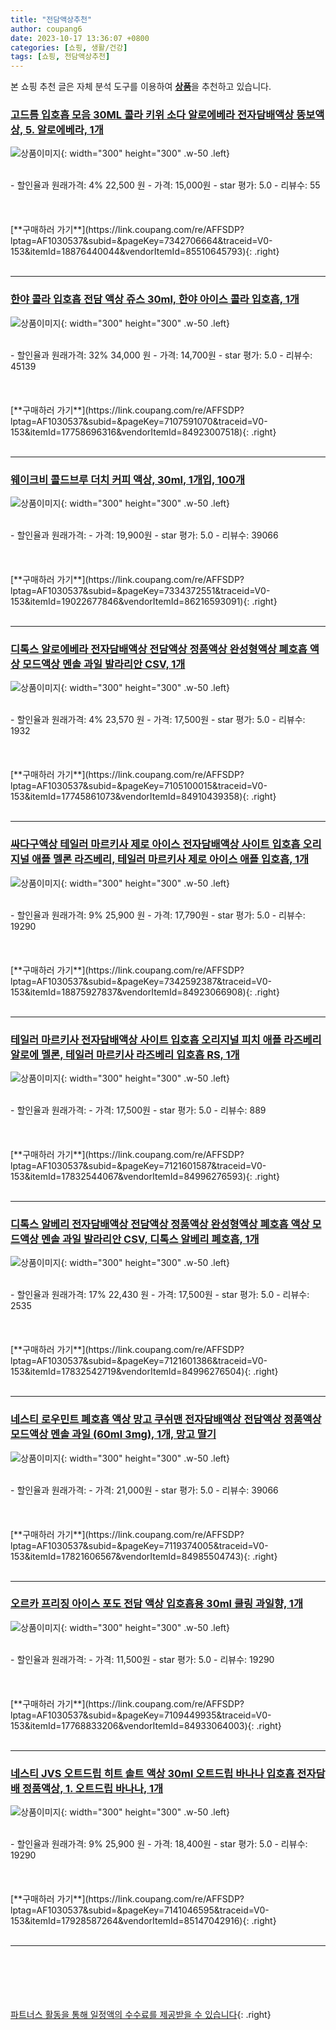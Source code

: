 ```yaml
---
title: "전담액상추천"
author: coupang6
date: 2023-10-17 13:36:07 +0800
categories: [쇼핑, 생활/건강]
tags: [쇼핑, 전담액상추천]
---
```


본 쇼핑 추천 글은 자체 분석 도구를 이용하여 [**상품**](https://link.coupang.com/a/bao1ui)을 추천하고 있습니다.

### [고드름 입호흡 모음 30ML 콜라 키위 소다 알로에베라 전자담배액상 뚱보액상, 5. 알로에베라, 1개](https://link.coupang.com/re/AFFSDP?lptag=AF1030537&subid=&pageKey=7342706664&traceid=V0-153&itemId=18876440044&vendorItemId=85510645793)

![상품이미지](https://thumbnail8.coupangcdn.com/thumbnails/remote/230x230ex/image/vendor_inventory/b7c8/42a63e66c4087108ed1ba79bf7ea010b0fcdd68973f1268a3a177f581920.jpg){: width="300" height="300" .w-50 .left}


<br>
- 할인율과 원래가격: 4%  22,500   원
- 가격: 15,000원
- star 평가: 5.0
- 리뷰수: 55
<br>
<br>
<br>
<br>
[**구매하러 가기**](https://link.coupang.com/re/AFFSDP?lptag=AF1030537&subid=&pageKey=7342706664&traceid=V0-153&itemId=18876440044&vendorItemId=85510645793){: .right}
<br>
<br>

---

### [한야 콜라 입호흡 전담 액상 쥬스 30ml, 한야 아이스 콜라 입호흡, 1개](https://link.coupang.com/re/AFFSDP?lptag=AF1030537&subid=&pageKey=7107591070&traceid=V0-153&itemId=17758696316&vendorItemId=84923007518)

![상품이미지](https://img1a.coupangcdn.com/image/coupang/list/adultProduct_plp.png){: width="300" height="300" .w-50 .left}


<br>
- 할인율과 원래가격: 32%  34,000   원
- 가격: 14,700원
- star 평가: 5.0
- 리뷰수: 45139
<br>
<br>
<br>
<br>
[**구매하러 가기**](https://link.coupang.com/re/AFFSDP?lptag=AF1030537&subid=&pageKey=7107591070&traceid=V0-153&itemId=17758696316&vendorItemId=84923007518){: .right}
<br>
<br>

---

### [웨이크비 콜드브루 더치 커피 액상, 30ml, 1개입, 100개](https://link.coupang.com/re/AFFSDP?lptag=AF1030537&subid=&pageKey=7334372551&traceid=V0-153&itemId=19022677846&vendorItemId=86216593091)

![상품이미지](https://thumbnail9.coupangcdn.com/thumbnails/remote/230x230ex/image/vendor_inventory/21f8/2aaafc57013dea79af6401965f37c8bd503c46cd4fa1f73349651191702b.jpg){: width="300" height="300" .w-50 .left}


<br>
- 할인율과 원래가격: 
- 가격: 19,900원
- star 평가: 5.0
- 리뷰수: 39066
<br>
<br>
<br>
<br>
[**구매하러 가기**](https://link.coupang.com/re/AFFSDP?lptag=AF1030537&subid=&pageKey=7334372551&traceid=V0-153&itemId=19022677846&vendorItemId=86216593091){: .right}
<br>
<br>

---

### [디톡스 알로에베라 전자담배액상 전담액상 정품액상 완성형액상 폐호흡 액상 모드액상 멘솔 과일 발라리안 CSV, 1개](https://link.coupang.com/re/AFFSDP?lptag=AF1030537&subid=&pageKey=7105100015&traceid=V0-153&itemId=17745861073&vendorItemId=84910439358)

![상품이미지](https://img1a.coupangcdn.com/image/coupang/list/adultProduct_plp.png){: width="300" height="300" .w-50 .left}


<br>
- 할인율과 원래가격: 4%  23,570   원
- 가격: 17,500원
- star 평가: 5.0
- 리뷰수: 1932
<br>
<br>
<br>
<br>
[**구매하러 가기**](https://link.coupang.com/re/AFFSDP?lptag=AF1030537&subid=&pageKey=7105100015&traceid=V0-153&itemId=17745861073&vendorItemId=84910439358){: .right}
<br>
<br>

---

### [싸다구액상 테일러 마르키사 제로 아이스 전자담배액상 사이트 입호흡 오리지널 애플 멜론 라즈베리, 테일러 마르키사 제로 아이스 애플 입호흡, 1개](https://link.coupang.com/re/AFFSDP?lptag=AF1030537&subid=&pageKey=7342592387&traceid=V0-153&itemId=18875927837&vendorItemId=84923066908)

![상품이미지](https://thumbnail8.coupangcdn.com/thumbnails/remote/230x230ex/image/vendor_inventory/af25/276726240052d920c978e37c4aa05dfbec53de452b469791824b7374555d.jpg){: width="300" height="300" .w-50 .left}


<br>
- 할인율과 원래가격: 9%  25,900   원
- 가격: 17,790원
- star 평가: 5.0
- 리뷰수: 19290
<br>
<br>
<br>
<br>
[**구매하러 가기**](https://link.coupang.com/re/AFFSDP?lptag=AF1030537&subid=&pageKey=7342592387&traceid=V0-153&itemId=18875927837&vendorItemId=84923066908){: .right}
<br>
<br>

---

### [테일러 마르키사 전자담배액상 사이트 입호흡 오리지널 피치 애플 라즈베리 알로에 멜론, 테일러 마르키사 라즈베리 입호흡 RS, 1개](https://link.coupang.com/re/AFFSDP?lptag=AF1030537&subid=&pageKey=7121601587&traceid=V0-153&itemId=17832544067&vendorItemId=84996276593)

![상품이미지](https://thumbnail9.coupangcdn.com/thumbnails/remote/230x230ex/image/vendor_inventory/b675/88b2716a069f2b63927facf73fa506e8ffb7c59b5cae397693000cced6ef.jpg){: width="300" height="300" .w-50 .left}


<br>
- 할인율과 원래가격: 
- 가격: 17,500원
- star 평가: 5.0
- 리뷰수: 889
<br>
<br>
<br>
<br>
[**구매하러 가기**](https://link.coupang.com/re/AFFSDP?lptag=AF1030537&subid=&pageKey=7121601587&traceid=V0-153&itemId=17832544067&vendorItemId=84996276593){: .right}
<br>
<br>

---

### [디톡스 알베리 전자담배액상 전담액상 정품액상 완성형액상 폐호흡 액상 모드액상 멘솔 과일 발라리안 CSV, 디톡스 알베리 폐호흡, 1개](https://link.coupang.com/re/AFFSDP?lptag=AF1030537&subid=&pageKey=7121601386&traceid=V0-153&itemId=17832542719&vendorItemId=84996276504)

![상품이미지](https://thumbnail7.coupangcdn.com/thumbnails/remote/230x230ex/image/vendor_inventory/c63d/00b88f0c3b76977e9fd700cc3e8156d0e42b49fb7017d44cb5eaf3006542.jpg){: width="300" height="300" .w-50 .left}


<br>
- 할인율과 원래가격: 17%  22,430   원
- 가격: 17,500원
- star 평가: 5.0
- 리뷰수: 2535
<br>
<br>
<br>
<br>
[**구매하러 가기**](https://link.coupang.com/re/AFFSDP?lptag=AF1030537&subid=&pageKey=7121601386&traceid=V0-153&itemId=17832542719&vendorItemId=84996276504){: .right}
<br>
<br>

---

### [네스티 로우민트 폐호흡 액상 망고 쿠쉬맨 전자담배액상 전담액상 정품액상 모드액상 멘솔 과일 (60ml 3mg), 1개, 망고 딸기](https://link.coupang.com/re/AFFSDP?lptag=AF1030537&subid=&pageKey=7119374005&traceid=V0-153&itemId=17821606567&vendorItemId=84985504743)

![상품이미지](https://img1a.coupangcdn.com/image/coupang/list/adultProduct_plp.png){: width="300" height="300" .w-50 .left}


<br>
- 할인율과 원래가격: 
- 가격: 21,000원
- star 평가: 5.0
- 리뷰수: 39066
<br>
<br>
<br>
<br>
[**구매하러 가기**](https://link.coupang.com/re/AFFSDP?lptag=AF1030537&subid=&pageKey=7119374005&traceid=V0-153&itemId=17821606567&vendorItemId=84985504743){: .right}
<br>
<br>

---

### [오르카 프리징 아이스 포도 전담 액상 입호흡용 30ml 쿨링 과일향, 1개](https://link.coupang.com/re/AFFSDP?lptag=AF1030537&subid=&pageKey=7109449935&traceid=V0-153&itemId=17768833206&vendorItemId=84933064003)

![상품이미지](https://thumbnail9.coupangcdn.com/thumbnails/remote/230x230ex/image/vendor_inventory/6fc2/25e10cd357b78919a01834f3c12b5ce9208f770484c1c869439a4279b3c8.jpg){: width="300" height="300" .w-50 .left}


<br>
- 할인율과 원래가격: 
- 가격: 11,500원
- star 평가: 5.0
- 리뷰수: 19290
<br>
<br>
<br>
<br>
[**구매하러 가기**](https://link.coupang.com/re/AFFSDP?lptag=AF1030537&subid=&pageKey=7109449935&traceid=V0-153&itemId=17768833206&vendorItemId=84933064003){: .right}
<br>
<br>

---

### [네스티 JVS 오트드립 히트 솔트 액상 30ml 오트드립 바나나 입호흡 전자담배 정품액상, 1. 오트드립 바나나, 1개](https://link.coupang.com/re/AFFSDP?lptag=AF1030537&subid=&pageKey=7141046595&traceid=V0-153&itemId=17928587264&vendorItemId=85147042916)

![상품이미지](https://thumbnail10.coupangcdn.com/thumbnails/remote/230x230ex/image/vendor_inventory/93a5/f7cb2c000672533a84ac48171d035172fa5708bbe19f41e8883a1b4512f6.jpg){: width="300" height="300" .w-50 .left}


<br>
- 할인율과 원래가격: 9%  25,900   원
- 가격: 18,400원
- star 평가: 5.0
- 리뷰수: 19290
<br>
<br>
<br>
<br>
[**구매하러 가기**](https://link.coupang.com/re/AFFSDP?lptag=AF1030537&subid=&pageKey=7141046595&traceid=V0-153&itemId=17928587264&vendorItemId=85147042916){: .right}
<br>
<br>

---
<br><br><br><br><br> [파트너스 활동을 통해 일정액의 수수료를 제공받을 수 있습니다](https://link.coupang.com/a/bao1ui){: .right}